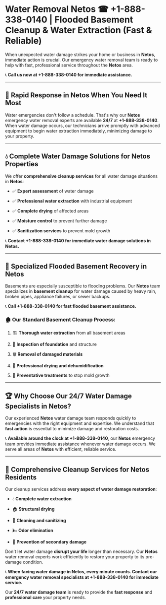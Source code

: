 # Water Removal Netos ☎ +1-888-338-0140 | Flooded Basement Cleanup & Water Extraction (Fast & Reliable)

When unexpected water damage strikes your home or business in **Netos**, immediate action is crucial. Our emergency water removal team is ready to help with fast, professional service throughout the **Netos** area. 

📞 **Call us now at +1-888-338-0140 for immediate assistance.**
---
## 🚀 Rapid Response in Netos When You Need It Most
Water emergencies don't follow a schedule. That's why our **Netos** emergency water removal experts are available **24/7** at **+1-888-338-0140**. When water damage occurs, our technicians arrive promptly with advanced equipment to begin water extraction immediately, minimizing damage to your property.
---
## 💧 Complete Water Damage Solutions for Netos Properties
We offer **comprehensive cleanup services** for all water damage situations in **Netos**:
- ✅ **Expert assessment** of water damage  
- ✅ **Professional water extraction** with industrial equipment  
- ✅ **Complete drying** of affected areas  
- ✅ **Moisture control** to prevent further damage  
- ✅ **Sanitization services** to prevent mold growth  
📞 **Contact +1-888-338-0140 for immediate water damage solutions in Netos.**
---
## 🌊 Specialized Flooded Basement Recovery in Netos
Basements are especially susceptible to flooding problems. Our **Netos** team specializes in **basement cleanup** for water damage caused by heavy rain, broken pipes, appliance failures, or sewer backups. 
📞 **Call +1-888-338-0140 for fast flooded basement assistance.**
### 🏚️ Our Standard Basement Cleanup Process:
1. 🏗️ **Thorough water extraction** from all basement areas  
2. 🔎 **Inspection of foundation** and structure  
3. 🗑️ **Removal of damaged materials**  
4. 💨 **Professional drying and dehumidification**  
5. 🚫 **Preventative treatments** to stop mold growth  
---
## 🏆 Why Choose Our 24/7 Water Damage Specialists in Netos?
Our experienced **Netos** water damage team responds quickly to emergencies with the right equipment and expertise. We understand that **fast action** is essential to minimize damage and restoration costs.
📞 **Available around the clock at +1-888-338-0140**, our **Netos** emergency team provides immediate assistance whenever water damage occurs. We serve all areas of **Netos** with efficient, reliable service.
---
## 🧹 Comprehensive Cleanup Services for Netos Residents
Our cleanup services address **every aspect of water damage restoration**:
- 💧 **Complete water extraction**  
- 🏠 **Structural drying**  
- 🧼 **Cleaning and sanitizing**  
- 🌬️ **Odor elimination**  
- 🚫 **Prevention of secondary damage**  
Don't let water damage **disrupt your life** longer than necessary. Our **Netos** water removal experts work efficiently to restore your property to its pre-damage condition.
📞 **When facing water damage in Netos, every minute counts. Contact our emergency water removal specialists at +1-888-338-0140 for immediate service.**
Our **24/7 water damage team** is ready to provide the **fast response** and **professional care** your property needs.

